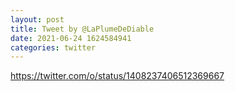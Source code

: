 ```yaml
--- 
layout: post 
title: Tweet by @LaPlumeDeDiable 
date: 2021-06-24 1624584941 
categories: twitter 
--- 
```

https://twitter.com/o/status/1408237406512369667